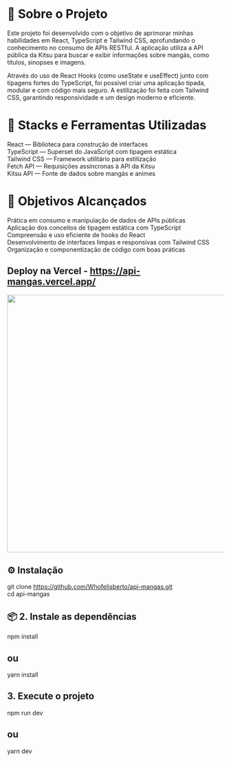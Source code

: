 # 📖 Sobre o Projeto

Este projeto foi desenvolvido com o objetivo de aprimorar minhas habilidades em React, TypeScript e Tailwind CSS, aprofundando o conhecimento no consumo de APIs RESTful. A aplicação utiliza a API pública da Kitsu para buscar e exibir informações sobre mangás, como títulos, sinopses e imagens.

Através do uso de React Hooks (como useState e useEffect) junto com tipagens fortes do TypeScript, foi possível criar uma aplicação tipada, modular e com código mais seguro. A estilização foi feita com Tailwind CSS, garantindo responsividade e um design moderno e eficiente.

# 🔧 Stacks e Ferramentas Utilizadas

React — Biblioteca para construção de interfaces
</br>
TypeScript — Superset do JavaScript com tipagem estática
</br>
Tailwind CSS — Framework utilitário para estilização
</br>
Fetch API — Requisições assíncronas à API da Kitsu
</br>
Kitsu API — Fonte de dados sobre mangás e animes

# 🎯 Objetivos Alcançados

Prática em consumo e manipulação de dados de APIs públicas
</br>
Aplicação dos conceitos de tipagem estática com TypeScript
</br>
Compreensão e uso eficiente de hooks do React
</br>
Desenvolvimento de interfaces limpas e responsivas com Tailwind CSS
</br>
Organização e componentização de código com boas práticas
</br>
## Deploy na Vercel - https://api-mangas.vercel.app/

<img border="0" data-original-height="1080" data-original-width="1920" height="600" src="https://blogger.googleusercontent.com/img/b/R29vZ2xl/AVvXsEgi12kbk0akABbb_qrucPI63jR1opvp6O4pU-Jb95i2YnvYEV-ldba1zEgu7fTf9XWIr_lRfpj7ptA4bsy1MmYVi9jmaYrqWX28xhOkTHJ6xBlOf2SyV58UehBMR07nFWbiQkajR0rRp4RpKvvH3x9Ckr0kFiLtqdRGAQQnyh_6wcyHQ9_3w4manfmIaSum/s1860/manga-api.png" width="1280" />

## ⚙️ Instalação

git clone https://github.com/Whofelisberto/api-mangas.git
</br>
cd api-mangas

## 📦 2. Instale as dependências

npm install 
## ou
yarn install

##  3. Execute o projeto

npm run dev
## ou
yarn dev



